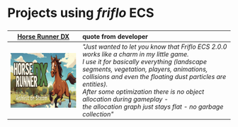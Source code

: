 

# Projects using *friflo* ECS


### 

| [Horse Runner DX](https://store.steampowered.com/app/2955320/Horse_Runner_DX) | quote from developer |
| ----------------------------------------------------------------------------- |:-------------------- |
| <a href="https://store.steampowered.com/app/2955320/Horse_Runner_DX"><img style="float: left;" src="horse-runner-dx.png" width="246" height="124"/></a> |  *"Just wanted to let you know that Friflo ECS 2.0.0 works like a charm in my little game. <br/> I use it for basically everything (landscape segments, vegetation, players, animations, <br/> collisions and even the floating dust particles are entities). <br/> After some optimization there is no object allocation during gameplay - <br/> the allocation graph just stays flat - no garbage collection"* |


